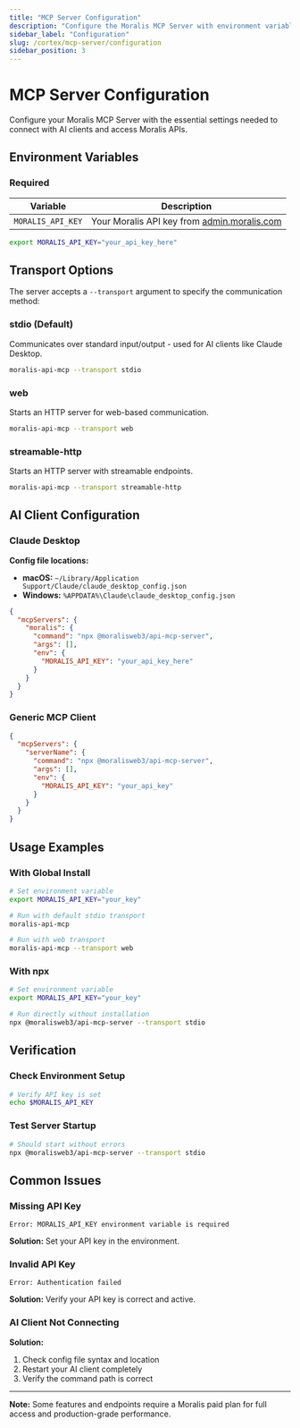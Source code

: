 ```yaml
---
title: "MCP Server Configuration"
description: "Configure the Moralis MCP Server with environment variables and transport options."
sidebar_label: "Configuration"
slug: /cortex/mcp-server/configuration
sidebar_position: 3
---
```


# MCP Server Configuration

Configure your Moralis MCP Server with the essential settings needed to connect with AI clients and access Moralis APIs.

## Environment Variables

### Required

| Variable          | Description                                                                       |
| ----------------- | --------------------------------------------------------------------------------- |
| `MORALIS_API_KEY` | Your Moralis API key from [admin.moralis.com](https://admin.moralis.com/api-keys) |

```bash
export MORALIS_API_KEY="your_api_key_here"
```

## Transport Options

The server accepts a `--transport` argument to specify the communication method:

### stdio (Default)

Communicates over standard input/output - used for AI clients like Claude Desktop.

```bash
moralis-api-mcp --transport stdio
```

### web

Starts an HTTP server for web-based communication.

```bash
moralis-api-mcp --transport web
```

### streamable-http

Starts an HTTP server with streamable endpoints.

```bash
moralis-api-mcp --transport streamable-http
```

## AI Client Configuration

### Claude Desktop

**Config file locations:**

- **macOS:** `~/Library/Application Support/Claude/claude_desktop_config.json`
- **Windows:** `%APPDATA%\Claude\claude_desktop_config.json`

```json
{
  "mcpServers": {
    "moralis": {
      "command": "npx @moralisweb3/api-mcp-server",
      "args": [],
      "env": {
        "MORALIS_API_KEY": "your_api_key_here"
      }
    }
  }
}
```

### Generic MCP Client

```json
{
  "mcpServers": {
    "serverName": {
      "command": "npx @moralisweb3/api-mcp-server",
      "args": [],
      "env": {
        "MORALIS_API_KEY": "your_api_key"
      }
    }
  }
}
```

## Usage Examples

### With Global Install

```bash
# Set environment variable
export MORALIS_API_KEY="your_key"

# Run with default stdio transport
moralis-api-mcp

# Run with web transport
moralis-api-mcp --transport web
```

### With npx

```bash
# Set environment variable
export MORALIS_API_KEY="your_key"

# Run directly without installation
npx @moralisweb3/api-mcp-server --transport stdio
```

## Verification

### Check Environment Setup

```bash
# Verify API key is set
echo $MORALIS_API_KEY
```

### Test Server Startup

```bash
# Should start without errors
npx @moralisweb3/api-mcp-server --transport stdio
```

## Common Issues

### Missing API Key

```
Error: MORALIS_API_KEY environment variable is required
```

**Solution:** Set your API key in the environment.

### Invalid API Key

```
Error: Authentication failed
```

**Solution:** Verify your API key is correct and active.

### AI Client Not Connecting

**Solution:**

1. Check config file syntax and location
2. Restart your AI client completely
3. Verify the command path is correct

---

**Note:** Some features and endpoints require a Moralis paid plan for full access and production-grade performance.
